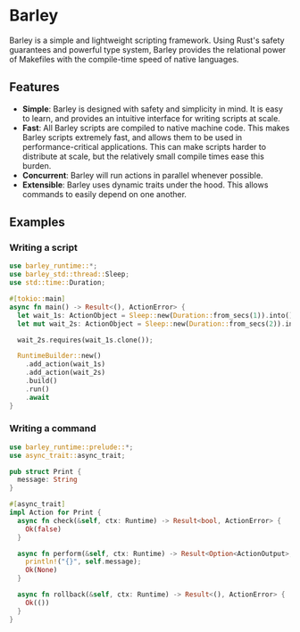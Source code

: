 # Barley

Barley is a simple and lightweight scripting framework. Using Rust's safety guarantees and powerful type system, Barley provides the relational power of Makefiles with the compile-time speed of native languages.

## Features

- **Simple**: Barley is designed with safety and simplicity in mind. It is easy to learn, and provides an intuitive interface for writing scripts at scale.
- **Fast**: All Barley scripts are compiled to native machine code. This makes Barley scripts extremely fast, and allows them to be used in performance-critical applications. This can make scripts harder to distribute at scale, but the relatively small compile times ease this burden.
- **Concurrent**: Barley will run actions in parallel whenever possible.
- **Extensible**: Barley uses dynamic traits under the hood. This allows commands to easily depend on one another.

## Examples

### Writing a script

```rust
use barley_runtime::*;
use barley_std::thread::Sleep;
use std::time::Duration;

#[tokio::main]
async fn main() -> Result<(), ActionError> {
  let wait_1s: ActionObject = Sleep::new(Duration::from_secs(1)).into();
  let mut wait_2s: ActionObject = Sleep::new(Duration::from_secs(2)).into();

  wait_2s.requires(wait_1s.clone());

  RuntimeBuilder::new()
    .add_action(wait_1s)
    .add_action(wait_2s)
    .build()
    .run()
    .await
}
```

### Writing a command

```rust
use barley_runtime::prelude::*;
use async_trait::async_trait;

pub struct Print {
  message: String
}

#[async_trait]
impl Action for Print {
  async fn check(&self, ctx: Runtime) -> Result<bool, ActionError> {
    Ok(false)
  }

  async fn perform(&self, ctx: Runtime) -> Result<Option<ActionOutput>, ActionError> {
    println!("{}", self.message);
    Ok(None)
  }

  async fn rollback(&self, ctx: Runtime) -> Result<(), ActionError> {
    Ok(())
  }
}
```